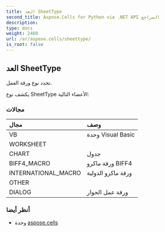 ```yaml
---
title: العد SheetType
second_title: Aspose.Cells for Python via .NET API المراجع
description:
type: docs
weight: 2460
url: /ar/aspose.cells/sheettype/
is_root: false
---
```

##  العد SheetType
تحدد نوع ورقة العمل.



يكشف نوع SheetType الأعضاء التالية:

###  مجالات
| مجال| وصف|
| :- | :- |
| VB | وحدة Visual Basic|
| WORKSHEET |  |
| CHART | جدول|
| BIFF4_MACRO | ورقة ماكرو BIFF4|
| INTERNATIONAL_MACRO | ورقة ماكرو الدولية|
| OTHER |  |
| DIALOG |ورقة عمل الحوار|



###  أنظر أيضا
* وحدة [aspose.cells](..)
